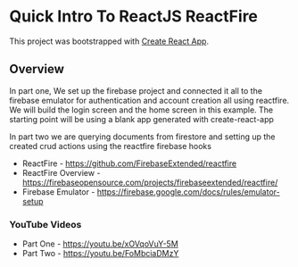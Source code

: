 # Quick Intro To ReactJS ReactFire

This project was bootstrapped with [Create React App](https://github.com/facebook/create-react-app).

## Overview


In part one, We set up the firebase project and connected it all to the firebase emulator for authentication and account creation all using reactfire. We will build the login screen and the home screen in this example. The starting point will be using a blank app generated with create-react-app

In part two we are querying documents from firestore and setting up the created crud actions using the reactfire firebase hooks


- ReactFire - https://github.com/FirebaseExtended/reactfire
- ReactFire Overview - https://firebaseopensource.com/projects/firebaseextended/reactfire/
- Firebase Emulator - https://firebase.google.com/docs/rules/emulator-setup


### YouTube Videos
- Part One - https://youtu.be/xOVqoVuY-5M
- Part Two - https://youtu.be/FoMbciaDMzY
